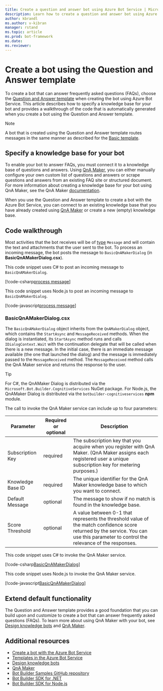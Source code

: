 ```yaml
---
title: Create a question and answer bot using Azure Bot Service | Microsoft Docs
description: Learn how to create a question and answer bot using Azure Bot Service.
author: kbrandl
ms.author: v-kibran
manager: rstand
ms.topic: article
ms.prod: bot-framework
ms.date: 
ms.reviewer: 
---
```


# Create a bot using the Question and Answer template

To create a bot that can answer frequently asked questions (FAQs), choose the [Question and Answer template](~/azure/azure-bot-service-templates.md) when creating the bot using Azure Bot Service. This article describes how to specify a knowledge base for your bot and provides a walkthrough of the code that is automatically generated when you create a bot using the Question and Answer template.

> [!NOTE]
> A bot that is created using the Question and Answer template routes messages 
> in the same manner as described for the [Basic template](~/azure/azure-bot-service-template-basic.md).

## Specify a knowledge base for your bot

To enable your bot to answer FAQs, you must connect it to a knowledge base of questions and answers. Using [QnA Maker][qnaMaker], you can either manually configure your own custom list of questions and answers or scrape questions and answers from an existing FAQ site or structured document. For more information about creating a knowledge base for your bot using QnA Maker, see the QnA Maker [documentation][qnaMakerDocs]. 

When you use the Question and Answer template to create a bot with the Azure Bot Service, you can connect to an existing knowledge base that you have already created using [QnA Maker][qnaMaker] or create a new (empty) knowledge base.

## Code walkthrough

Most activities that the bot receives will be of [type](~/dotnet/bot-builder-dotnet-activities.md) `Message` and will contain the text and attachments that the user sent to the bot. To process an incoming message, the bot posts the message to `BasicQnAMakerDialog` (in **BasicQnAMakerDialog.csx**). 

This code snippet uses C# to post an incoming message to `BasicQnAMakerDialog`.

[!code-csharp[process message](~/includes/code/azure-bot-service-template-question-and-answer.cs#processMessage)]

This code snippet uses Node.js to post an incoming message to `BasicQnAMakerDialog`.

[!code-javascript[process message](~/includes/code/azure-bot-service-template-question-and-answer.js#processMessage)]

### BasicQnAMakerDialog.csx

The `BasicQnAMakerDialog` object inherits from the `QnAMakerDialog` object, which contains the `StartAsync` and `MessageReceived` methods. When the dialog is instantiated, its `StartAsync` method runs and calls `IDialogContext.Wait` with the continuation delegate that will be called when there is a new message. In the initial case, there is an immediate message available (the one that launched the dialog) and the message is immediately passed to the `MessageReceived` method. The `MessageReceived` method calls the QnA Maker service and returns the response to the user.

> [!TIP]
> For C#, the QnAMaker Dialog is distributed via the `Microsoft.Bot.Builder.CognitiveServices` NuGet package. 
> For Node.js, the QnAMaker Dialog is distributed via the `botbuilder-cognitiveservices` **npm** module.

The call to invoke the QnA Maker service can include up to four parameters:

| Parameter | Required or optional | Description |
|----|----|----|
| Subscription Key | required | The subscription key that you acquire when you register with QnA Maker. (QnA Maker assigns each registered user a unique subscription key for metering purposes.) |
| Knowledge Base ID | required | The unique identifier for the QnA Maker knowledge base to which you want to connect. |
| Default Message | optional | The message to show if no match is found in the knowledge base. |
| Score Threshold | optional | A value between 0-1 that represents the threshold value of the match confidence score returned by the service. You can use this parameter to control the relevance of the responses. |

This code snippet uses C# to invoke the QnA Maker service.

[!code-csharp[BasicQnAMakerDialog](~/includes/code/azure-bot-service-template-question-and-answer.cs#BasicQnAMakerDialog)]

This code snippet uses Node.js to invoke the QnA Maker service.

[!code-javascript[BasicQnAMakerDialog](~/includes/code/azure-bot-service-template-question-and-answer.js#BasicQnAMakerDialog)]

## Extend default functionality

The Question and Answer template provides a good foundation that you can build upon and customize to create a bot that can answer frequently asked questions (FAQs). To learn more about using QnA Maker with your bot, see [Design knowledge bots](~/bot-design-pattern-knowledge-base.md#qna-maker) and [QnA Maker][qnaMaker].

## Additional resources

- [Create a bot with the Azure Bot Service](~/azure/azure-bot-service-quickstart.md)
- [Templates in the Azure Bot Service](~/azure/azure-bot-service-templates.md)
- [Design knowledge bots](~/bot-design-pattern-knowledge-base.md)
- <a href="https://qnamaker.ai/" target="_blank">QnA Maker</a>
- <a href="https://github.com/Microsoft/BotBuilder-Samples" target="_blank">Bot Builder Samples GitHub repository</a>
- [Bot Builder SDK for .NET](~/dotnet/index.md)
- [Bot Builder SDK for Node.js](~/nodejs/index.md)

[qnaMaker]: https://qnamaker.ai/

[qnaMakerDocs]:https://qnamaker.ai/Documentation